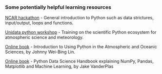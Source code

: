 ### Some potentially helpful learning resources

[NCAR hackathon](https://ncar-hackathons.github.io/python-general/intro) - General introduction to Python such as data strictures, input/output, loops and functions.

[Unidata python workshop](https://unidata.github.io/python-training/workshop/workshop-intro/) - Training on the scientific Python ecosystem for atmospheric science and meteorology.

[Online book](https://www.johnny-lin.com/pyintro/) - Introduction to Using Python in the Atmospheric and Oceanic Sciences, by Johnny Wei-Bing Lin.

[Online book](https://jakevdp.github.io/PythonDataScienceHandbook/index.html) - Python Data Science Handbook explaining NumPy, Pandas, Matplotlib and Machine Learning, by Jake VanderPlas


